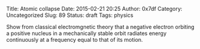 Title: Atomic collapse
Date: 2015-02-21 20:25
Author: 0x7df
Category: Uncategorized
Slug: 89
Status: draft
Tags: physics

Show from classical electromgnetic theory that a negative electron
orbiting a positive nucleus in a mechanically stable orbit radiates
energy continuously at a frequency equal to that of its motion.


